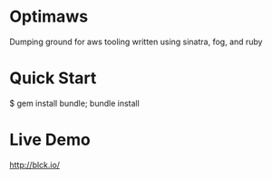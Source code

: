Optimaws
========

Dumping ground for aws tooling written using sinatra, fog, and ruby

Quick Start
===========

$ gem install bundle; bundle install

Live Demo
=========

http://blck.io/
